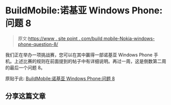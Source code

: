# BuildMobile:诺基亚 Windows Phone:问题 8

> 原文:[https://www . site point . com/build mobile-Nokia-windows-phone-question-8/](https://www.sitepoint.com/buildmobile-nokia-windows-phone-question-8/)

我们正在举办一项挑战赛，您可以在其中赢得一部诺基亚 Windows Phone 手机。上述比赛的规则在前面提到的帖子中有详细说明。再过一周，这是倒数第二周的最后一个问题 8。

原贴于此:
[BuildMobile:诺基亚 Windows Phone:问题 8](http://feedproxy.google.com/~r/BuildMobile/~3/BKZ2sDifijs/ "BuildMobile: Nokia Windows Phone: Question 8")

## 分享这篇文章